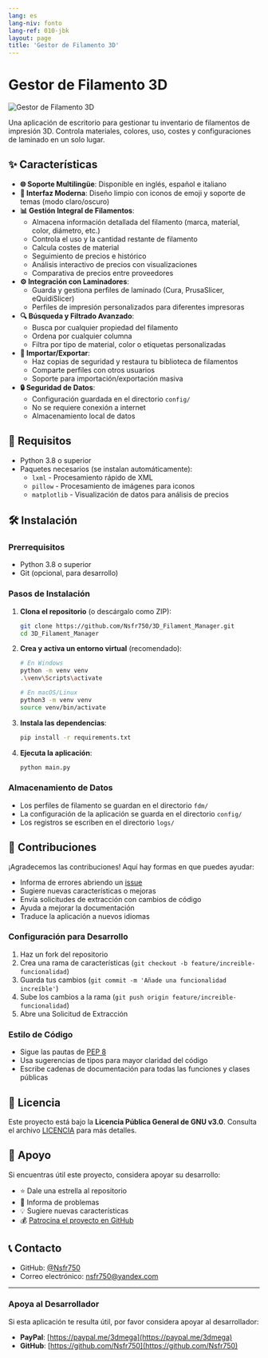 ```yaml
---
lang: es
lang-niv: fonto
lang-ref: 010-jbk
layout: page
title: 'Gestor de Filamento 3D'
---
```


# Gestor de Filamento 3D

![Gestor de Filamento 3D](assets/logo.png)

Una aplicación de escritorio para gestionar tu inventario de filamentos de impresión 3D. Controla materiales, colores, uso, costes y configuraciones de laminado en un solo lugar.

## ✨ Características

* **🌐 Soporte Multilingüe**: Disponible en inglés, español e italiano
* **🎨 Interfaz Moderna**: Diseño limpio con iconos de emoji y soporte de temas (modo claro/oscuro)
* **📊 Gestión Integral de Filamentos**:
  * Almacena información detallada del filamento (marca, material, color, diámetro, etc.)
  * Controla el uso y la cantidad restante de filamento
  * Calcula costes de material
  * Seguimiento de precios e histórico
  * Análisis interactivo de precios con visualizaciones
  * Comparativa de precios entre proveedores
* **⚙️ Integración con Laminadores**:
  * Guarda y gestiona perfiles de laminado (Cura, PrusaSlicer, eQuidiSlicer)
  * Perfiles de impresión personalizados para diferentes impresoras
* **🔍 Búsqueda y Filtrado Avanzado**:
  * Busca por cualquier propiedad del filamento
  * Ordena por cualquier columna
  * Filtra por tipo de material, color o etiquetas personalizadas
* **📂 Importar/Exportar**:
  * Haz copias de seguridad y restaura tu biblioteca de filamentos
  * Comparte perfiles con otros usuarios
  * Soporte para importación/exportación masiva
* **🔒 Seguridad de Datos**:
  * Configuración guardada en el directorio `config/`
  * No se requiere conexión a internet
  * Almacenamiento local de datos

## 🚀 Requisitos

* Python 3.8 o superior
* Paquetes necesarios (se instalan automáticamente):
  * `lxml` - Procesamiento rápido de XML
  * `pillow` - Procesamiento de imágenes para iconos
  * `matplotlib` - Visualización de datos para análisis de precios

## 🛠️ Instalación

### Prerrequisitos

* Python 3.8 o superior
* Git (opcional, para desarrollo)

### Pasos de Instalación

1. **Clona el repositorio** (o descárgalo como ZIP):

   ```bash
   git clone https://github.com/Nsfr750/3D_Filament_Manager.git
   cd 3D_Filament_Manager
   ```

2. **Crea y activa un entorno virtual** (recomendado):

   ```bash
   # En Windows
   python -m venv venv
   .\venv\Scripts\activate
   
   # En macOS/Linux
   python3 -m venv venv
   source venv/bin/activate
   ```

3. **Instala las dependencias**:

   ```bash
   pip install -r requirements.txt
   ```

4. **Ejecuta la aplicación**:

   ```bash
   python main.py
   ```

### Almacenamiento de Datos

* Los perfiles de filamento se guardan en el directorio `fdm/`
* La configuración de la aplicación se guarda en el directorio `config/`
* Los registros se escriben en el directorio `logs/`

## 🤝 Contribuciones

¡Agradecemos las contribuciones! Aquí hay formas en que puedes ayudar:

* Informa de errores abriendo un [issue](https://github.com/Nsfr750/3D_Filament_Manager/issues)
* Sugiere nuevas características o mejoras
* Envía solicitudes de extracción con cambios de código
* Ayuda a mejorar la documentación
* Traduce la aplicación a nuevos idiomas

### Configuración para Desarrollo

1. Haz un fork del repositorio
2. Crea una rama de características (`git checkout -b feature/increible-funcionalidad`)
3. Guarda tus cambios (`git commit -m 'Añade una funcionalidad increíble'`)
4. Sube los cambios a la rama (`git push origin feature/increible-funcionalidad`)
5. Abre una Solicitud de Extracción

### Estilo de Código

* Sigue las pautas de [PEP 8](https://www.python.org/dev/peps/pep-0008/)
* Usa sugerencias de tipos para mayor claridad del código
* Escribe cadenas de documentación para todas las funciones y clases públicas

## 📜 Licencia

Este proyecto está bajo la **Licencia Pública General de GNU v3.0**. Consulta el archivo [LICENCIA](LICENCIA) para más detalles.

## 🙏 Apoyo

Si encuentras útil este proyecto, considera apoyar su desarrollo:

* ⭐ Dale una estrella al repositorio
* 🐛 Informa de problemas
* 💡 Sugiere nuevas características
* 💰 [Patrocina el proyecto en GitHub](https://github.com/sponsors/Nsfr750)

## 📞 Contacto

* GitHub: [@Nsfr750](https://github.com/Nsfr750)
* Correo electrónico: nsfr750@yandex.com

---

### Apoya al Desarrollador

Si esta aplicación te resulta útil, por favor considera apoyar al desarrollador:

* **PayPal**: [https://paypal.me/3dmega](https://paypal.me/3dmega)
* **GitHub**: [https://github.com/Nsfr750](https://github.com/Nsfr750)
